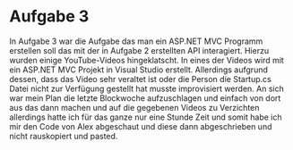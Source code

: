 # Aufgabe 3

In Aufgabe 3 war die Aufgabe das man ein ASP.NET MVC Programm erstellen soll das mit der in Aufgabe 2 erstellten API interagiert.
Hierzu wurden einige YouTube-Videos hingeklatscht. In eines der Videos wird mit ein ASP.NET MVC Projekt in Visual Studio 
erstellt. Allerdings aufgrund dessen, dass das Video sehr veraltet ist oder die Person die Startup.cs Datei nicht zur 
Verfügung gestellt hat musste improvisiert werden. An sich war mein Plan die letzte Blockwoche aufzuschlagen und einfach 
von dort aus das dann machen und auf die gegebenen Videos zu Verzichten allerdings hatte ich für das ganze nur eine Stunde 
Zeit und somit habe ich mir den Code von Alex abgeschaut und diese dann abgeschrieben und nicht rauskopiert und pasted.

